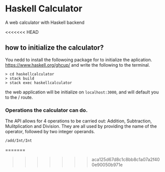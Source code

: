 # Haskell Calculator
A web calculator with Haskell backend


<<<<<<< HEAD
## how to initialize the calculator?

You nedd to install the followoing package for to initialize the aplication.
https://www.haskell.org/ghcup/ and write the following to the terminal.

```
> cd haskellcalculator
> stack build
> stack exec haskellcalculator
```
the web application will be initialize on ```localhost:3000```, and will default you to the / route.

### Operations the calculator can do.
The API allows for 4 operations to be carried out: Addition, Subtraction, Mulitplication and Division.
They are all used by providing the name of the operator, followed by two integer operands.
```
/add/Int/Int 
```

=======
>>>>>>> aca125d67d8c1c8bb8c1a07a2f400e90050b971e
